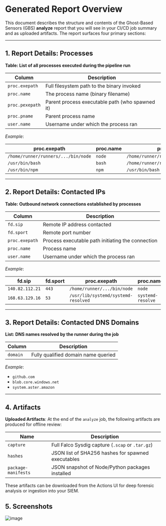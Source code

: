 # Generated Report Overview

This document describes the structure and contents of the Ghost-Based Sensors (GBS) **analyze** report that you will see in your CI/CD job summary and as uploaded artifacts. The report surfaces four primary sections:

---

## 1. Report Details: Processes

**Table: List of all processes executed during the pipeline run**

| Column          | Description                                     |
| --------------- | ----------------------------------------------- |
| `proc.exepath`  | Full filesystem path to the binary invoked      |
| `proc.name`     | The process name (binary filename)              |
| `proc.pexepath` | Parent process executable path (who spawned it) |
| `proc.pname`    | Parent process name                             |
| `user.name`     | Username under which the process ran            |

*Example*:

| proc.exepath                        | proc.name | proc.pexepath                            | proc.pname      | user.name |
| ----------------------------------- | --------- | ---------------------------------------- | --------------- | --------- |
| `/home/runner/runners/.../bin/node` | `node`    | `/home/runner/runners/.../Runner.Worker` | `Runner.Worker` | `runner`  |
| `/usr/bin/bash`                     | `bash`    | `/home/runner/runners/.../Runner.Worker` | `Runner.Worker` | `runner`  |
| `/usr/bin/npm`                      | `npm`     | `/usr/bin/bash`                          | `bash`          | `runner`  |

---

## 2. Report Details: Contacted IPs

**Table: Outbound network connections established by processes**

| Column         | Description                                       |
| -------------- | ------------------------------------------------- |
| `fd.sip`       | Remote IP address contacted                       |
| `fd.sport`     | Remote port number                                |
| `proc.exepath` | Process executable path initiating the connection |
| `proc.name`    | Process name                                      |
| `user.name`    | Username under which the process ran              |

*Example*:

| fd.sip          | fd.sport | proc.exepath                        | proc.name         | user.name |
| --------------- | -------- | ----------------------------------- | ----------------- | --------- |
| `140.82.112.21` | `443`    | `/home/runner/.../bin/node`         | `node`            | `runner`  |
| `168.63.129.16` | `53`     | `/usr/lib/systemd/systemd-resolved` | `systemd-resolve` | `root`    |

---

## 3. Report Details: Contacted DNS Domains

**List: DNS names resolved by the runner during the job**

| Column   | Description                         |
| -------- | ----------------------------------- |
| `domain` | Fully qualified domain name queried |

*Example*:

* `github.com`
* `blob.core.windows.net`
* `system.aster.amazon`

---

## 4. Artifacts

**Uploaded Artifacts**: At the end of the `analyze` job, the following artifacts are produced for offline review:

| Name                | Description                                        |
| ------------------- | -------------------------------------------------- |
| `capture`           | Full Falco Sysdig capture (`.scap` or `.tar.gz`)   |
| `hashes`            | JSON list of SHA256 hashes for spawned executables |
| `package-manifests` | JSON snapshot of Node/Python packages installed    |

These artifacts can be downloaded from the Actions UI for deep forensic analysis or ingestion into your SIEM.

## 5. Screenshots

![image](https://github.com/user-attachments/assets/db9a3e13-08c4-4013-ab24-3373e3c3696c)
